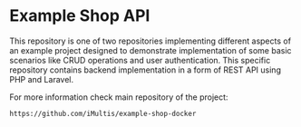 # Example Shop API
This repository is one of two repositories implementing different aspects of an example project designed to demonstrate
implementation of some basic scenarios like CRUD operations and user authentication. This specific repository contains 
backend implementation in a form of REST API using PHP and Laravel.

For more information check main repository of the project:

```
https://github.com/iMultis/example-shop-docker
```
